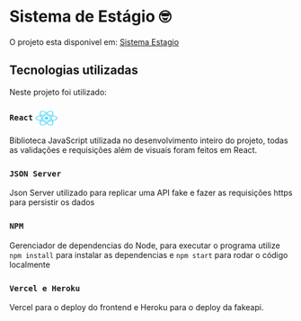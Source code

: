 # Sistema de Estágio 🤓

O projeto esta disponivel em: [Sistema Estagio](https://sistema-estagio.vercel.app)

## Tecnologias utilizadas

Neste projeto foi utilizado:

### `React` <img align="center" alt="bruno-React" height="30" width="40" src="https://raw.githubusercontent.com/devicons/devicon/master/icons/react/react-original.svg">

Biblioteca JavaScript utilizada no desenvolvimento inteiro do projeto, todas as validações e requisições além de visuais foram feitos em React.

### `JSON Server`

Json Server utilizado para replicar uma API fake e fazer as requisições https para persistir os dados

### `NPM`

Gerenciador de dependencias do Node, para executar o programa utilize `npm install` para instalar as dependencias e `npm start` para rodar o código localmente

### `Vercel e Heroku`

Vercel para o deploy do frontend e Heroku para o deploy da fakeapi.
